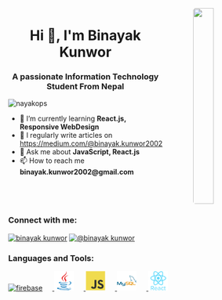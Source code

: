 <!DOCTYPE html>
<html lang="en">
<head>
    <meta charset="UTF-8">
    <meta name="viewport" content="width=device-width, initial-scale=1.0">
    <title>Document</title>
    <style>
        .content {
            display: flex;
            flex-direction: row;
            justify-content: space-between;
            align-items: flex-start;
        }
        .text {
            flex: 1;
            margin-right: 20px;
        }
        .image {
            flex: 1;
        }
        .image img {
            border-radius: 5px;
            display: block;
            margin: 0 auto;
        }
    </style>
</head>
<body>
    <div class="content">
        <div class="text">
            <h1 align="center">Hi 👋, I'm Binayak Kunwor</h1>
            <h3 align="center">A passionate Information Technology Student From Nepal</h3>
            <p align="left"> 
                <img src="https://komarev.com/ghpvc/?username=nayakops&label=Profile%20views&color=0e75b6&style=flat" alt="nayakops" /> 
            </p>
            <ul>
                <li>🌱 I’m currently learning <strong>React.js, Responsive WebDesign</strong></li>
                <li>📝 I regularly write articles on <a href="https://medium.com/@binayak.kunwor2002">https://medium.com/@binayak.kunwor2002</a></li>
                <li>💬 Ask me about <strong>JavaScript, React.js</strong></li>
                <li>📫 How to reach me <strong>binayak.kunwor2002@gmail.com</strong></li>
            </ul>
        </div>
        <div class="image">
            <img src="https://d6f6d0kpz0gyr.cloudfront.net/uploads/images-archive/Blog/Gifs/coding.gif" alt="" width="50%" height="400px">
        </div>
    </div>
    <h3 align="left">Connect with me:</h3>
    <p align="left">
        <a href="https://linkedin.com/in/binayak kunwor" target="blank"><img align="center" src="https://raw.githubusercontent.com/rahuldkjain/github-profile-readme-generator/master/src/images/icons/Social/linked-in-alt.svg" alt="binayak kunwor" height="30" width="40" /></a>
        <a href="https://medium.com/@binayak kunwor" target="blank"><img align="center" src="https://raw.githubusercontent.com/rahuldkjain/github-profile-readme-generator/master/src/images/icons/Social/medium.svg" alt="@binayak kunwor" height="30" width="40" /></a>
    </p>
    <h3 align="left">Languages and Tools:</h3>
    <p align="left"> 
        <a href="https://firebase.google.com/" target="_blank" rel="noreferrer"> <img src="https://www.vectorlogo.zone/logos/firebase/firebase-icon.svg" alt="firebase" width="40" height="40" style="margin-right:20px;"/> </a>
        <a href="https://www.java.com" target="_blank" rel="noreferrer"> <img src="https://raw.githubusercontent.com/devicons/devicon/master/icons/java/java-original.svg" alt="java" width="40" height="40" style="margin-right:20px;"/> </a>
        <a href="https://developer.mozilla.org/en-US/docs/Web/JavaScript" target="_blank" rel="noreferrer"> <img src="https://raw.githubusercontent.com/devicons/devicon/master/icons/javascript/javascript-original.svg" alt="javascript" width="40" height="40" style="margin-right:20px;"/> </a> 
        <a href="https://www.mysql.com/" target="_blank" rel="noreferrer"> <img src="https://raw.githubusercontent.com/devicons/devicon/master/icons/mysql/mysql-original-wordmark.svg" alt="mysql" width="40" height="40" style="margin-right:20px;"/> </a> 
        <a href="https://reactjs.org/" target="_blank" rel="noreferrer"> <img src="https://raw.githubusercontent.com/devicons/devicon/master/icons/react/react-original-wordmark.svg" alt="react" width="40" height="40"/> </a> 
    </p>
</body>
</html>
